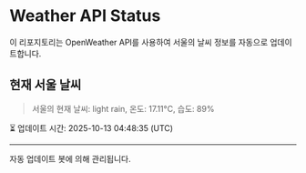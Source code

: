 
# Weather API Status

이 리포지토리는 OpenWeather API를 사용하여 서울의 날씨 정보를 자동으로 업데이트합니다.

## 현재 서울 날씨
> 서울의 현재 날씨: light rain, 온도: 17.11°C, 습도: 89%

⏳ 업데이트 시간: 2025-10-13 04:48:35 (UTC)

---
자동 업데이트 봇에 의해 관리됩니다.
